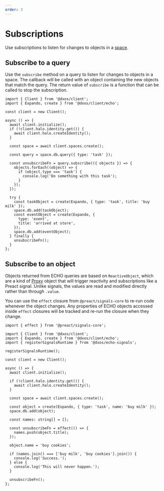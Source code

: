 ```yaml
---
order: 3
---
```


# Subscriptions

Use subscriptions to listen for changes to objects in a [space](./README.md).

## Subscribe to a query

Use the `subscribe` method on a query to listen for changes to objects in a space. The callback will be called with an object containing the new objects that match the query. The return value of `subscribe` is a function that can be called to stop the subscription.

```ts{14,16} file=./snippets/subscription.ts#L5-
import { Client } from '@dxos/client';
import { Expando, create } from '@dxos/client/echo';

const client = new Client();

async () => {
  await client.initialize();
  if (!client.halo.identity.get()) {
    await client.halo.createIdentity();
  }

  const space = await client.spaces.create();

  const query = space.db.query({ type: 'task' });

  const unsubscribeFn = query.subscribe(({ objects }) => {
    objects.forEach((object) => {
      if (object.type === 'task') {
        console.log('Do something with this task');
      }
    });
  });

  try {
    const taskObject = create(Expando, { type: 'task', title: 'buy milk' });
    space.db.add(taskObject);
    const eventObject = create(Expando, {
      type: 'event',
      title: 'arrived at store',
    });
    space.db.add(eventObject);
  } finally {
    unsubscribeFn();
  }
};
```

## Subscribe to an object

Objects returned from ECHO queries are based on `ReactiveObject`, which are a kind of [Proxy](https://developer.mozilla.org/en-US/docs/Web/JavaScript/Reference/Global_Objects/Proxy) object that will trigger reactivity and subscriptions like a Preact signal. Unlike signals, the values are read and modified directly rather than through `.value`.

You can use the `effect` closure from `@preact/signals-core` to re-run code whenever the object changes. Any properties of ECHO objects accessed inside `effect` closures will be tracked and re-run the closure when they change.

```ts{25-27} file=./snippets/on-object-change.ts#L5-
import { effect } from '@preact/signals-core';

import { Client } from '@dxos/client';
import { Expando, create } from '@dxos/client/echo';
import { registerSignalsRuntime } from '@dxos/echo-signals';

registerSignalsRuntime();

const client = new Client();

async () => {
  await client.initialize();

  if (!client.halo.identity.get()) {
    await client.halo.createIdentity();
  }

  const space = await client.spaces.create();

  const object = create(Expando, { type: 'task', name: 'buy milk' });
  space.db.add(object);

  const names: string[] = [];

  const unsubscribeFn = effect(() => {
    names.push(object.title);
  });

  object.name = 'buy cookies';

  if (names.join() === ['buy milk', 'buy cookies'].join()) {
    console.log('Success.');
  } else {
    console.log('This will never happen.');
  }

  unsubscribeFn();
};
```

